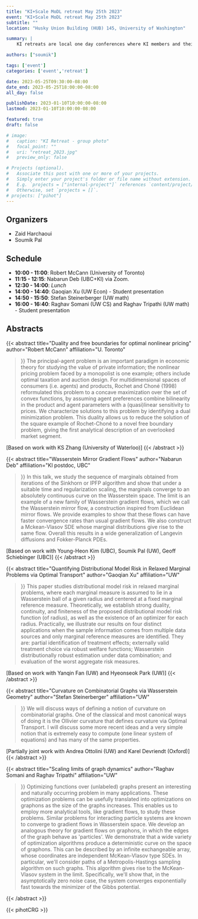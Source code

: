 ```yaml
---
title: "KI+Scale MoDL retreat May 25th 2023"
event: "KI+Scale MoDL retreat May 25th 2023"
subtitle: ""
location: "Husky Union Building (HUB) 145, University of Washington"

summary: |
    KI retreats are local one day conferences where KI members and their research groups get together to socialize and discuss potential collaborations.  

authors: ["soumik"]

tags: ['event']
categories: ['event','retreat']

date: 2023-05-25T09:30:00-08:00
date_end: 2023-05-25T18:00:00-08:00
all_day: false

publishDate: 2023-01-10T10:00:00-08:00
lastmod: 2023-01-10T10:00:00-08:00

featured: true
draft: false

# image:
#   caption: "KI Retreat - group photo"
#   focal_point: ""
#   uri: "retreat_2023.jpg"
#   preview_only: false

# Projects (optional).
#   Associate this post with one or more of your projects.
#   Simply enter your project's folder or file name without extension.
#   E.g. `projects = ["internal-project"]` references `content/project/deep-learning/index.md`.
#   Otherwise, set `projects = []`.
# projects: ["pihot"]
---
```


## Organizers
  * Zaid Harchaoui
  * Soumik Pal

## Schedule
  * **10:00  - 11:00**: Robert McCann (University of Toronto) 
  * **11:15 - 12:15**: Nabarun Deb (UBC+KI) via Zoom.
  * **12:30 - 14:00**: _Lunch_
  * **14:00 - 14:40**: Gaoqian Xu (UW Econ) - Student presentation
  * **14:50 - 15:50**: Stefan Steinerberger (UW math)
  * **16:00 - 16:40**: Raghav Somani (UW CS) and Raghav Tripathi (UW math) - Student presentation
 
 ## Abstracts
 
 {{< abstract
  title="Duality and free boundaries for optimal nonlinear pricing"
  author="Robert McCann"
  affiliation="U. Toronto"
>}}
The principal-agent problem is an important paradigm in economic theory
for studying the value of private information;  the nonlinear pricing problem
faced by a monopolist is one example; others include optimal taxation and auction design.
For multidimensional spaces of consumers (i.e. agents) and products, Rochet and Choné (1998)   
reformulated this problem to a concave maximization over the set of convex functions,
by assuming agent preferences combine bilinearity in the product and agent parameters with a (quasi)linear sensitivity to prices.
We characterize solutions to this problem by identifying a dual minimization problem.  This duality allows us to reduce
the solution of the square example of Rochet-Choné to a novel free boundary problem,  giving the first analytical description
of an overlooked market segment.  

[Based on work with KS Zhang (University of Waterloo)] 
{{< /abstract >}}

{{< abstract
  title="Wasserstein Mirror Gradient Flows"
  author="Nabarun Deb"
  affiliation="KI postdoc, UBC"
>}}
In this talk, we study the sequence of marginals obtained from iterations of the Sinkhorn or IPFP algorithm and show that under a suitable time and regularization scaling, the marginals converge to an absolutely continuous curve on the Wasserstein space. The limit is an example of a new family of Wasserstein gradient flows, which we call the Wasserstein mirror flow, a construction inspired from Euclidean mirror flows. We provide examples to show that these flows can have faster convergence rates than usual gradient flows. We also construct a Mckean-Vlasov SDE whose marginal distributions give rise to the same flow. Overall this results in a wide generalization of Langevin diffusions and Fokker-Planck PDEs.
 
[Based on work with Young-Heon Kim (UBC), Soumik Pal (UW), Geoff Schiebinger (UBC)] 
{{< /abstract >}}

 {{< abstract
  title="Quantifying Distributional Model Risk in Relaxed Marginal Problems via Optimal Transport"
  author="Gaoqian Xu"
  affiliation="UW"
>}}
This paper studies distributional model risk in relaxed marginal problems, where each marginal measure is assumed to lie in a Wasserstein ball of a given radius and centered at a fixed marginal reference measure. Theoretically, we establish strong duality, continuity, and finiteness of the proposed distributional model risk function (of radius), as well as the existence of an optimizer for each radius. Practically, we illustrate our results on four distinct applications when the sample information comes from multiple data sources and only marginal reference measures are identified. They are: partial identification of treatment effects; externally valid treatment choice via robust welfare functions; Wasserstein distributionally robust estimation under data combination; and evaluation of the worst aggregate risk measures.  

[Based on work with Yanqin Fan (UW) and Hyeonseok Park (UW)] 
{{< /abstract >}}

 {{< abstract
  title="Curvature on Combinatorial Graphs via Wasserstein Geometry"
  author="Stefan Steinerberger"
  affiliation="UW"
>}}
We will discuss ways of defining a notion of curvature on combinatorial
graphs.  One of the classical and most canonical ways of doing it is the Ollivier 
curvature that defines curvature via Optimal Transport.  I will discuss some more 
recent ideas and a very simple notion that is extremely easy to compute (one 
linear system of equations) and has many of the same properties. 


[Partially joint work with Andrea Ottolini (UW) and Karel Devriendt (Oxford)] 
{{< /abstract >}}


 {{< abstract
  title="Scaling limits of graph dynamics"
  author="Raghav Somani and Raghav Tripathi"
  affiliation="UW"
>}}
Optimizing functions over (unlabeled) graphs present an interesting and naturally occurring problem in many applications. These optimization problems can be usefully translated into optimizations on graphons as the size of the graphs increases. This enables us to employ more analytical tools, like gradient flows, to study these problems. Similar problems for interacting particle systems are known to converge to gradient flows in Wasserstein space. We develop an analogous theory for gradient flows on graphons, in which the edges of the graph behave as 'particles'. We demonstrate that a wide variety of optimization algorithms produce a deterministic curve on the space of graphons. This can be described by an infinite exchangeable array, whose coordinates are independent McKean-Vlasov type SDEs. In particular, we'll consider paths of a Metropolis-Hastings sampling algorithm on such graphs. This algorithm gives rise to the McKean-Vlasov system in the limit. Specifically, we'll show that, in the asymptotically zero noise case, the system converges exponentially fast towards the minimizer of the Gibbs potential.

{{< /abstract >}}


{{< pihotCRG >}}
